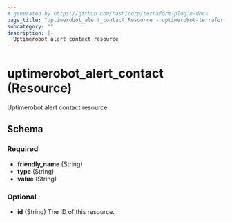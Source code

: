 ```yaml
---
# generated by https://github.com/hashicorp/terraform-plugin-docs
page_title: "uptimerobot_alert_contact Resource - uptimerobot-terraform-provider"
subcategory: ""
description: |-
  Uptimerobot alert contact resource
---
```


# uptimerobot_alert_contact (Resource)

Uptimerobot alert contact resource



<!-- schema generated by tfplugindocs -->
## Schema

### Required

- **friendly_name** (String)
- **type** (String)
- **value** (String)

### Optional

- **id** (String) The ID of this resource.



